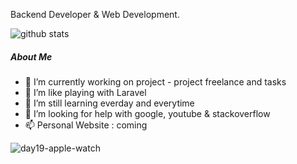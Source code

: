 Backend Developer & Web Development.

![github stats](https://github-readme-stats.vercel.app/api?username=rizalihwan&show_icons=true&bg_color=424344&title_color=fff&icon_color=fff&text_color=d9a618&show_owner=false)

##### About Me

- 🔭 I’m currently working on project - project freelance and tasks
- 🌱 I’m like playing with Laravel
- 👯 I’m still learning everday and everytime
- 🤔 I’m looking for help with google, youtube & stackoverflow
- 📫 Personal Website : coming

![day19-apple-watch](https://user-images.githubusercontent.com/55536560/100047311-b8eb1500-2e44-11eb-92f5-0597048cd4c2.png)



